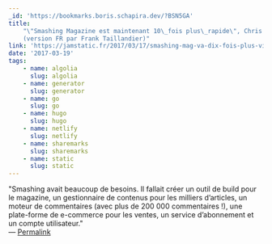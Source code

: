 ```yaml
---
_id: 'https://bookmarks.boris.schapira.dev/?BSN5GA'
title:
    "\"Smashing Magazine est maintenant 10\_fois plus\_rapide\", Chris Bach
    (version FR par Frank Taillandier)"
link: 'https://jamstatic.fr/2017/03/17/smashing-mag-va-dix-fois-plus-vite/'
date: '2017-03-19'
tags:
    - name: algolia
      slug: algolia
    - name: generator
      slug: generator
    - name: go
      slug: go
    - name: hugo
      slug: hugo
    - name: netlify
      slug: netlify
    - name: sharemarks
      slug: sharemarks
    - name: static
      slug: static
---
```


&quot;Smashing avait beaucoup de besoins. Il fallait créer un outil de build
pour le magazine, un gestionnaire de contenus pour les milliers d’articles, un
moteur de commentaires (avec plus de 200 000 commentaires !), une plate-forme de
e-commerce pour les ventes, un service d’abonnement et un compte
utilisateur.&quot; <br>&#8212;
<a href="https://bookmarks.boris.schapira.dev/?BSN5GA" title="Permalink">Permalink</a>
